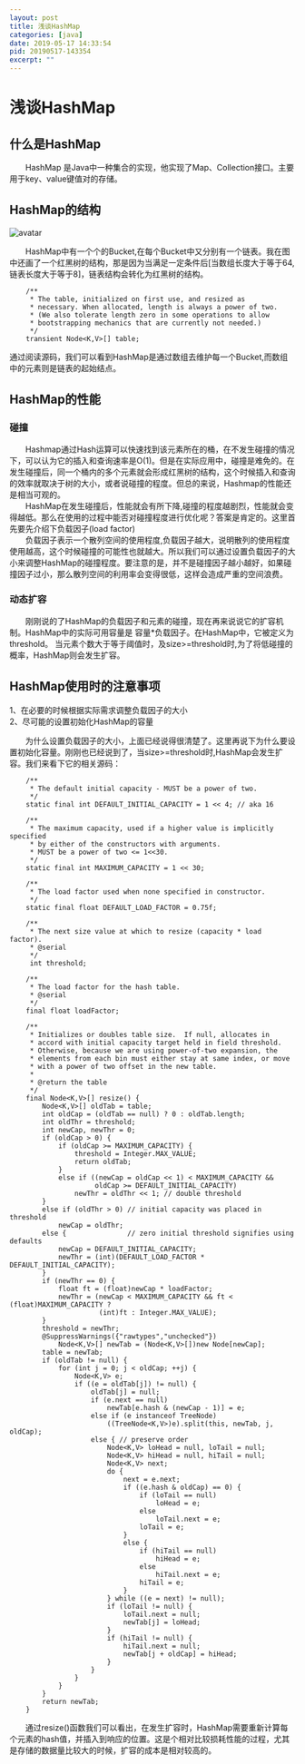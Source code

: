 ```yaml
---
layout: post
title: 浅谈HashMap
categories: [java]
date: 2019-05-17 14:33:54
pid: 20190517-143354
excerpt: ""
---
```

# 浅谈HashMap

## 什么是HashMap

&emsp;&emsp;HashMap 是Java中一种集合的实现，他实现了Map、Collection接口。主要用于key、value键值对的存储。

## HashMap的结构
![avatar](https://thumbnail0.baidupcs.com/thumbnail/64f70c343de7aff40812965051ad1eb3?fid=3813752746-250528-1124381519382844&time=1558062000&rt=sh&sign=FDTAER-DCb740ccc5511e5e8fedcff06b081203-wOmOf1EV5EdiGDUTDHwWD8%2FdShE%3D&expires=8h&chkv=0&chkbd=0&chkpc=&dp-logid=3165314486025347548&dp-callid=0&size=c710_u400&quality=100&vuk=-&ft=video)

&emsp;&emsp;HashMap中有一个个的Bucket,在每个Bucket中又分别有一个链表。我在图中还画了一个红黑树的结构，那是因为当满足一定条件后[当数组长度大于等于64,链表长度大于等于8]，链表结构会转化为红黑树的结构。

```
    /**
     * The table, initialized on first use, and resized as
     * necessary. When allocated, length is always a power of two.
     * (We also tolerate length zero in some operations to allow
     * bootstrapping mechanics that are currently not needed.)
     */
    transient Node<K,V>[] table;

```

通过阅读源码，我们可以看到HashMap是通过数组去维护每一个Bucket,而数组中的元素则是链表的起始结点。
## HashMap的性能
### 碰撞
&emsp;&emsp;Hashmap通过Hash运算可以快速找到该元素所在的桶，在不发生碰撞的情况下，可以认为它的插入和查询速率是O(1)。但是在实际应用中，碰撞是难免的。在发生碰撞后，同一个桶内的多个元素就会形成红黑树的结构，这个时候插入和查询的效率就取决于树的大小，或者说碰撞的程度。但总的来说，Hashmap的性能还是相当可观的。<br/>
&emsp;&emsp;HashMap在发生碰撞后，性能就会有所下降,碰撞的程度越剧烈，性能就会变得越低。那么在使用的过程中能否对碰撞程度进行优化呢？答案是肯定的。这里首先要先介绍下负载因子(load factor)<br/>
&emsp;&emsp;负载因子表示一个散列空间的使用程度,负载因子越大，说明散列的使用程度使用越高，这个时候碰撞的可能性也就越大。所以我们可以通过设置负载因子的大小来调整HashMap的碰撞程度。要注意的是，并不是碰撞因子越小越好，如果碰撞因子过小，那么散列空间的利用率会变得很低，这样会造成严重的空间浪费。<br/>
### 动态扩容
&emsp;&emsp;刚刚说的了HashMap的负载因子和元素的碰撞，现在再来说说它的扩容机制。HashMap中的实际可用容量是
容量*负载因子。在HashMap中，它被定义为threshold。 当元素个数大于等于阈值时，及size>=threshold时,为了将低碰撞的概率，HashMap则会发生扩容。

## HashMap使用时的注意事项
1、在必要的时候根据实际需求调整负载因子的大小<br/>
2、尽可能的设置初始化HashMap的容量<br/>

&emsp;&emsp;为什么设置负载因子的大小，上面已经说得很清楚了。这里再说下为什么要设置初始化容量。刚刚也已经说到了，当size>=threshold时,HashMap会发生扩容。我们来看下它的相关源码：

```
    /**
     * The default initial capacity - MUST be a power of two.
     */
    static final int DEFAULT_INITIAL_CAPACITY = 1 << 4; // aka 16

    /**
     * The maximum capacity, used if a higher value is implicitly specified
     * by either of the constructors with arguments.
     * MUST be a power of two <= 1<<30.
     */
    static final int MAXIMUM_CAPACITY = 1 << 30;

    /**
     * The load factor used when none specified in constructor.
     */
    static final float DEFAULT_LOAD_FACTOR = 0.75f;

    /**
     * The next size value at which to resize (capacity * load factor).
     * @serial
     */
     int threshold;

    /**
     * The load factor for the hash table.
     * @serial
     */
    final float loadFactor;

    /**
     * Initializes or doubles table size.  If null, allocates in
     * accord with initial capacity target held in field threshold.
     * Otherwise, because we are using power-of-two expansion, the
     * elements from each bin must either stay at same index, or move
     * with a power of two offset in the new table.
     *
     * @return the table
     */
    final Node<K,V>[] resize() {
        Node<K,V>[] oldTab = table;
        int oldCap = (oldTab == null) ? 0 : oldTab.length;
        int oldThr = threshold;
        int newCap, newThr = 0;
        if (oldCap > 0) {
            if (oldCap >= MAXIMUM_CAPACITY) {
                threshold = Integer.MAX_VALUE;
                return oldTab;
            }
            else if ((newCap = oldCap << 1) < MAXIMUM_CAPACITY &&
                     oldCap >= DEFAULT_INITIAL_CAPACITY)
                newThr = oldThr << 1; // double threshold
        }
        else if (oldThr > 0) // initial capacity was placed in threshold
            newCap = oldThr;
        else {               // zero initial threshold signifies using defaults
            newCap = DEFAULT_INITIAL_CAPACITY;
            newThr = (int)(DEFAULT_LOAD_FACTOR * DEFAULT_INITIAL_CAPACITY);
        }
        if (newThr == 0) {
            float ft = (float)newCap * loadFactor;
            newThr = (newCap < MAXIMUM_CAPACITY && ft < (float)MAXIMUM_CAPACITY ?
                      (int)ft : Integer.MAX_VALUE);
        }
        threshold = newThr;
        @SuppressWarnings({"rawtypes","unchecked"})
            Node<K,V>[] newTab = (Node<K,V>[])new Node[newCap];
        table = newTab;
        if (oldTab != null) {
            for (int j = 0; j < oldCap; ++j) {
                Node<K,V> e;
                if ((e = oldTab[j]) != null) {
                    oldTab[j] = null;
                    if (e.next == null)
                        newTab[e.hash & (newCap - 1)] = e;
                    else if (e instanceof TreeNode)
                        ((TreeNode<K,V>)e).split(this, newTab, j, oldCap);
                    else { // preserve order
                        Node<K,V> loHead = null, loTail = null;
                        Node<K,V> hiHead = null, hiTail = null;
                        Node<K,V> next;
                        do {
                            next = e.next;
                            if ((e.hash & oldCap) == 0) {
                                if (loTail == null)
                                    loHead = e;
                                else
                                    loTail.next = e;
                                loTail = e;
                            }
                            else {
                                if (hiTail == null)
                                    hiHead = e;
                                else
                                    hiTail.next = e;
                                hiTail = e;
                            }
                        } while ((e = next) != null);
                        if (loTail != null) {
                            loTail.next = null;
                            newTab[j] = loHead;
                        }
                        if (hiTail != null) {
                            hiTail.next = null;
                            newTab[j + oldCap] = hiHead;
                        }
                    }
                }
            }
        }
        return newTab;
    }
```

&emsp;&emsp;通过resize()函数我们可以看出，在发生扩容时，HashMap需要重新计算每个元素的hash值，并插入到响应的位置。这是个相对比较损耗性能的过程，尤其是存储的数据量比较大的时候，扩容的成本是相对较高的。
